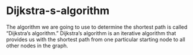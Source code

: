 # Dijkstra-s-algorithm
The algorithm we are going to use to determine the shortest path is called “Dijkstra’s algorithm.” Dijkstra’s algorithm is an iterative algorithm that provides us with the shortest path from one particular starting node to all other nodes in the graph. 
